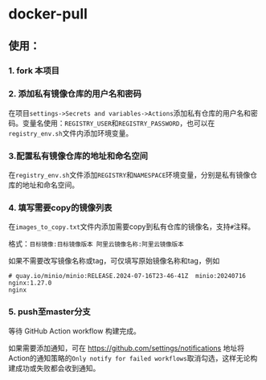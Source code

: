 # docker-pull

## 使用：
### 1. fork 本项目
### 2. 添加私有镜像仓库的用户名和密码 
在项目`settings->Secrets and variables->Actions`添加私有仓库的用户名和密码。变量名使用：`REGISTRY_USER`和`REGISTRY_PASSWORD`，也可以在`registry_env.sh`文件内添加环境变量。
### 3.配置私有镜像仓库的地址和命名空间 
在`registry_env.sh`文件添加`REGISTRY`和`NAMESPACE`环境变量，分别是私有镜像仓库的地址和命名空间。
### 4. 填写需要copy的镜像列表 
在`images_to_copy.txt`文件内添加需要copy到私有仓库的镜像名，支持`#`注释。

格式：`目标镜像:目标镜像版本 阿里云镜像名称:阿里云镜像版本`

如果不需要改写镜像名称或tag，可仅填写原始镜像名称和tag，例如
```
# quay.io/minio/minio:RELEASE.2024-07-16T23-46-41Z  minio:20240716
nginx:1.27.0
nginx
```

### 5. push至master分支
等待 GitHub Action workflow 构建完成。

如果需要添加通知，可在 https://github.com/settings/notifications 地址将Action的通知策略的`Only notify for failed workflows`取消勾选，这样无论构建成功或失败都会收到通知。

